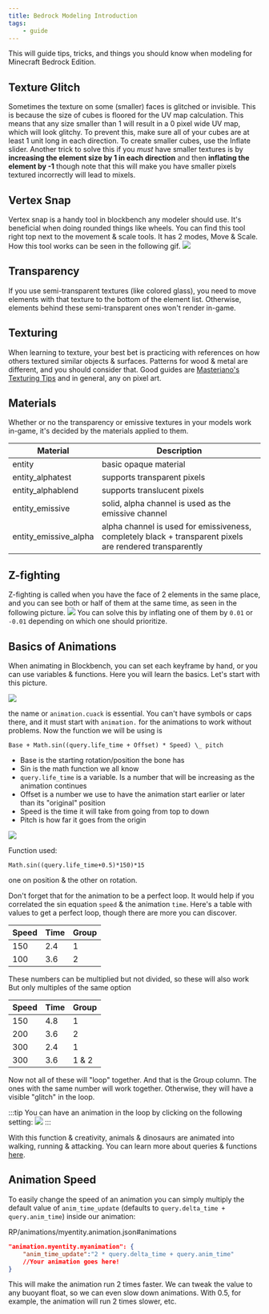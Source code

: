 ```yaml
---
title: Bedrock Modeling Introduction
tags:
    - guide
---
```


This will guide tips, tricks, and things you should know when modeling for Minecraft Bedrock Edition.

## Texture Glitch

Sometimes the texture on some (smaller) faces is glitched or invisible. This is because the size of cubes is floored for the UV map calculation. This means that any size smaller than 1 will result in a 0 pixel wide UV map, which will look glitchy. To prevent this, make sure all of your cubes are at least 1 unit long in each direction. To create smaller cubes, use the Inflate slider.
Another trick to solve this if you _must_ have smaller textures is by **increasing the element size by 1 in each direction** and then **inflating the element by -1** though note that this will make you have smaller pixels textured incorrectly will lead to mixels.

## Vertex Snap

Vertex snap is a handy tool in blockbench any modeler should use. It's beneficial when doing rounded things like wheels.
You can find this tool right top next to the movement & scale tools. It has 2 modes, Move & Scale. How this tool works can be seen in the following gif.
![](/assets/images/visuals/bedrock-modeling/vertex_snap.gif)
## Transparency

If you use semi-transparent textures (like colored glass), you need to move elements with that texture to the bottom of the element list. Otherwise, elements behind these semi-transparent ones won't render in-game.

## Texturing

When learning to texture, your best bet is practicing with references on how others textured similar objects & surfaces. Patterns for wood & metal are different, and you should consider that. Good guides are
[Masteriano's Texturing Tips](https://www.blockbench.net/wiki/guides/minecraft-style-guide)
and in general, any on pixel art.

## Materials

Whether or no the transparency or emissive textures in your models work in-game, it's decided by the materials applied to them.

| Material              | Description                                                                                              |
| --------------------- | -------------------------------------------------------------------------------------------------------- |
| entity                | basic opaque material                                                                                    |
| entity_alphatest      | supports transparent pixels                                                                              |
| entity_alphablend     | supports translucent pixels                                                                              |
| entity_emissive       | solid, alpha channel is used as the emissive channel                                                     |
| entity_emissive_alpha | alpha channel is used for emissiveness, completely black + transparent pixels are rendered transparently |

## Z-fighting

Z-fighting is called when you have the face of 2 elements in the same place, and you can see both or half of them at the same time, as seen in the following picture.
![](/assets/images/visuals/bedrock-modeling/z-fighting.png)
You can solve this by inflating one of them by `0.01` or `-0.01` depending on which one should prioritize.

## Basics of Animations

When animating in Blockbench, you can set each keyframe by hand, or you can use variables & functions.
Here you will learn the basics.
Let's start with this picture.

![](/assets/images/visuals/bedrock-modeling/animations-1.png)

the name or `animation.cuack` is essential. You can't have symbols or caps there, and it must start with `animation.` for the animations to work without problems. Now the function we will be using is

`Base + Math.sin((query.life_time + Offset) * Speed) \_ pitch`

-   Base is the starting rotation/position the bone has
-   Sin is the math function we all know
-   `query.life_time` is a variable. Is a number that will be increasing as the animation continues
-   Offset is a number we use to have the animation start earlier or later than its "original" position
-   Speed is the time it will take from going from top to down
-   Pitch is how far it goes from the origin

![](/assets/images/visuals/bedrock-modeling/animations-2.gif)

Function used:

`Math.sin((query.life_time+0.5)*150)*15`

one on position & the other on rotation.

<MolangGraph code="Math.sin((query.life_time+0.5)*150)*15" :toY="2" :stepSize="0.001"/>

Don't forget that for the animation to be a perfect loop. It would help if you correlated the sin equation `speed` & the animation `time`.
Here's a table with values to get a perfect loop, though there are more you can discover.

| Speed | Time | Group |
| ----- | ---- | ----- |
| 150   | 2.4  | 1     |
| 100   | 3.6  | 2     |

These numbers can be multiplied but not divided, so these will also work
But only multiples of the same option

| Speed | Time | Group |
| ----- | ---- | ----- |
| 150   | 4.8  | 1     |
| 200   | 3.6  | 2     |
| 300   | 2.4  | 1     |
| 300   | 3.6  | 1 & 2 |

Now not all of these will "loop" together. And that is the Group column. The ones with the same number will work together. Otherwise, they will have a visible "glitch" in the loop.

:::tip
You can have an animation in the loop by clicking on the following setting:
![](/assets/images/visuals/bedrock-modeling/setting-loop.png)
:::

With this function & creativity, animals & dinosaurs are animated into walking, running & attacking.
You can learn more about queries & functions [here](https://bedrock.dev/docs/stable/Molang).

## Animation Speed

To easily change the speed of an animation you can simply multiply the default value of `anim_time_update` (defaults to `query.delta_time + query.anim_time`) inside our animation:

<CodeHeader>RP/animations/myentity.animation.json#animations</CodeHeader>

```json
"animation.myentity.myanimation": {
    "anim_time_update":"2 * query.delta_time + query.anim_time"
    //Your animation goes here!
}
```

This will make the animation run 2 times faster. We can tweak the value to any buoyant float, so we can even slow down animations. With 0.5, for example, the animation will run 2 times slower, etc.
